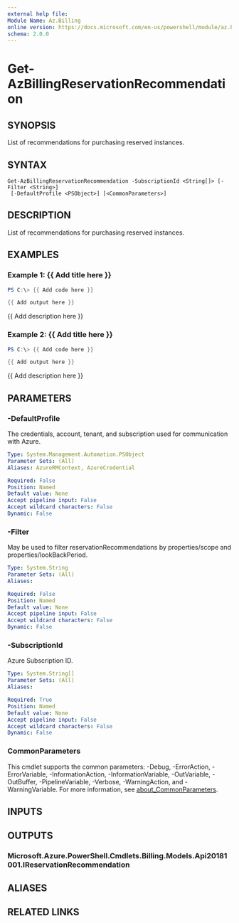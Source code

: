 ```yaml
---
external help file:
Module Name: Az.Billing
online version: https://docs.microsoft.com/en-us/powershell/module/az.billing/get-azbillingreservationrecommendation
schema: 2.0.0
---
```


# Get-AzBillingReservationRecommendation

## SYNOPSIS
List of recommendations for purchasing reserved instances.

## SYNTAX

```
Get-AzBillingReservationRecommendation -SubscriptionId <String[]> [-Filter <String>]
 [-DefaultProfile <PSObject>] [<CommonParameters>]
```

## DESCRIPTION
List of recommendations for purchasing reserved instances.

## EXAMPLES

### Example 1: {{ Add title here }}
```powershell
PS C:\> {{ Add code here }}

{{ Add output here }}
```

{{ Add description here }}

### Example 2: {{ Add title here }}
```powershell
PS C:\> {{ Add code here }}

{{ Add output here }}
```

{{ Add description here }}

## PARAMETERS

### -DefaultProfile
The credentials, account, tenant, and subscription used for communication with Azure.

```yaml
Type: System.Management.Automation.PSObject
Parameter Sets: (All)
Aliases: AzureRMContext, AzureCredential

Required: False
Position: Named
Default value: None
Accept pipeline input: False
Accept wildcard characters: False
Dynamic: False
```

### -Filter
May be used to filter reservationRecommendations by properties/scope and properties/lookBackPeriod.

```yaml
Type: System.String
Parameter Sets: (All)
Aliases:

Required: False
Position: Named
Default value: None
Accept pipeline input: False
Accept wildcard characters: False
Dynamic: False
```

### -SubscriptionId
Azure Subscription ID.

```yaml
Type: System.String[]
Parameter Sets: (All)
Aliases:

Required: True
Position: Named
Default value: None
Accept pipeline input: False
Accept wildcard characters: False
Dynamic: False
```

### CommonParameters
This cmdlet supports the common parameters: -Debug, -ErrorAction, -ErrorVariable, -InformationAction, -InformationVariable, -OutVariable, -OutBuffer, -PipelineVariable, -Verbose, -WarningAction, and -WarningVariable. For more information, see [about_CommonParameters](http://go.microsoft.com/fwlink/?LinkID=113216).

## INPUTS

## OUTPUTS

### Microsoft.Azure.PowerShell.Cmdlets.Billing.Models.Api20181001.IReservationRecommendation

## ALIASES

## RELATED LINKS

